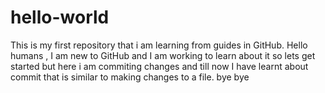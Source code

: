 # hello-world
This is my first repository that i am learning from guides in GitHub.
Hello humans ,
 I am new to GitHub and I am working to learn about it so lets get started
 but here i am commiting changes and till now I have learnt about commit that is similar to making changes to a file.
bye bye
